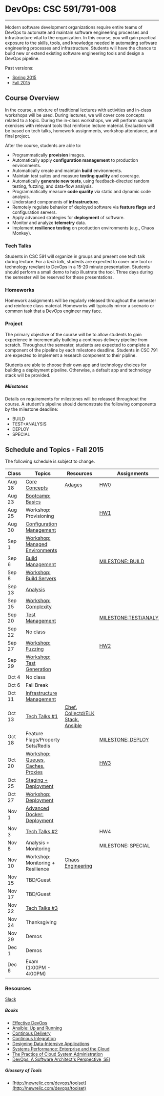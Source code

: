 # DevOps: CSC 591/791-008
-------------------------

Modern software development organizations require entire teams of DevOps to automate  and maintain software engineering processes and infrastructure vital to the organization. In this course, you will gain practical exposure to the skills, tools, and knowledge needed in automating software engineering processes and infrastructure. 
Students will have the chance to build new or extend existing software engineering tools and design a DevOps pipeline.

Past versions:
* [Spring 2015 ](https://github.com/CSC-DevOps/Course/tree/Spring2015)
* [Fall 2015 ](https://github.com/CSC-DevOps/Course/tree/Fall2015)

## Course Overview

In the course, a mixture of traditional lectures with activities and in-class workshops will be used.  During lectures, we will cover core concepts related to a topic. During the in-class workshops, we will perform sample exercises with relevant tools that reinforce lecture material.  Evaluation will be based on tech talks, homework assignments, workshop attendance, and final project.

After the course, students are able to:

* Programmatically **provision** images.
* Automatically apply **configuration management** to production environments.
* Automatically create and maintain **build** environments.
* Maintain test suites and measure **testing quality** and coverage.
* Automatically **generate new tests**, using feedback-directed random testing, fuzzing, and data-flow analysis.
* Programmatically measure **code quality** via static and dynamic code analysis.
* Understand components of **infrastructure**.
* Remotely regulate behavior of deployed software via **feature flags** and configuration servers.
* Apply advanced strategies for **deployment** of software.
* Monitor and analyze **telemetry** data.
* Implement **resilience testing** on production environments (e.g., Chaos Monkey).


### Tech Talks

Students in CSC 591 will organize in groups and present one tech talk during lecture.  For a *tech talk*, students are expected to cover one tool or technology revelant to DevOps in a 15-20 minute presentation.  Students should perform a small demo to help illustrate the tool. Three days during the semester will be reserved for these presentations.

### Homeworks

Homework assignments will be regularly released throughout the semester and reinforce class material.  Homeworks will typically mirror a scenario or common task that a DevOps engineer may face.

### Project

The primary objective of the course will be to allow students to gain experience in incrementally building a continous delivery pipeline from scratch.  Throughout the semester, students are expected to complete a component of the pipeline by each milestone deadline.  Students in CSC 791 are expected to implement a research component to their pipline. 

Students are able to choose their own app and technology choices for building a deployment pipeline.  Otherwise, a default app and technology stack will be provided.

##### Milestones

Details on requirements for milestones will be released throughout the course.  A student's pipeline should demonstrate the following components by the milestone deadline:

* BUILD
* TEST+ANALYSIS
* DEPLOY
* SPECIAL

## Schedule and Topics - Fall 2015

The following schedule is subject to change.

| Class    | Topics                           |  Resources | Assignments       |
|----------|----------------------------------|------------| ----------------  |
| Aug 18   | [Core Concepts](http://tiny.cc/CSC-DevOpsCore) |  [Adages](https://github.com/CSC-DevOps/Course/blob/master/Readings/AdagesI.pdf)          | [HW0](https://github.com/CSC-DevOps/Course/blob/master/HW/HW0.md) |
| Aug 23   | [Bootcamp: Basics](https://github.com/REU-SOS/EngineeringBasics)  |            |                   |
| Aug 25   | Workshop: Provisioning           |            | [HW1](https://github.com/CSC-DevOps/Course/blob/master/HW/HW1.md)|
| Aug 30   | [Configuration Management](http://tiny.cc/devops-cm-slides) |            |                   |
| Sep  1   | [Workshop: Managed Environments](https://github.com/CSC-DevOps/Course/blob/master/Workshops/CM.md)   |            |                   |
| Sep  6   | [Build Management](https://docs.google.com/presentation/d/1KoMQark9bdaNMBpSBfEewjR1qEic_Fi0nJxN6si6BgA/edit#slide=id.p)                 |            | [MILESTONE: BUILD](https://github.com/CSC-DevOps/Course/blob/master/Project/M1.md)  |
| Sep  8   | [Workshop: Build Servers](https://github.com/CSC-DevOps/Course/blob/master/Workshops/Build.md)          |            |                   |
| Sep 13   | [Analysis](https://docs.google.com/presentation/d/1EkfcbwXko9gvtel0t4GD_cpE4me-OAIwdYt0p_OAeIs/edit#slide=id.p)                         |            |                   |
| Sep 15   | [Workshop: Complexity](https://github.com/CSC-DevOps/Complexity)                |            |                   |
| Sep 20   | [Test Management](https://docs.google.com/presentation/d/1Wv149dt56DAixTn5BqdyHwVxBWyHU1pk5ohL7jlVAWs/edit#slide=id.p)                  |            |[MILESTONE:TEST/ANALYSIS](https://github.com/CSC-DevOps/Course/blob/master/Project/M2.md)|        
| Sep 22   | No class                         |            |                   |
| Sep 27   | [Workshop: Fuzzing](https://github.com/CSC-DevOps/Fuzzing)        |            | [HW2](https://github.com/CSC-DevOps/Course/blob/master/HW/HW2.md)               |
| Sep 29   | [Workshop: Test Generation](https://github.com/CSC-DevOps/TestGeneration)                              |            |                   |
| Oct  4   | No class                         |            |                   |
| Oct  6   | Fall Break                       |            |                   |
| Oct 11   | [Infrastructure Management](https://1drv.ms/p/s!AG169vwdL5H_jUY)        |            |                   |
| Oct 13   | [Tech Talks #1](https://github.com/CSC-DevOps/Course/blob/master/TechTalks.md)                    |  [Chef](https://github.com/stutinanda/devops-techtalk), [Collectd/ELK Stack](https://github.ncsu.edu/DevOps-Milestones/DevOps-TechTalk), [Ansible](https://github.ncsu.edu/atyagi2/TechTalk)          |                   |
| Oct 18   | Feature Flags/Property Sets/Redis|            | [MILESTONE: DEPLOY](https://github.com/CSC-DevOps/Course/blob/master/Project/M3.md) |
| Oct 20   | [Workshop: Queues, Caches, Proxies](https://github.com/CSC-DevOps/Queues)|            | [HW3](https://github.com/CSC-DevOps/Course/blob/master/HW/HW3.md)               |            
| Oct 25   | [Staging + Deployment](https://docs.google.com/presentation/d/1TaiIh6CtkHt-ij8mCVPVrpY0yN2VTVjqfjO_zYX0lEs/edit#slide=id.p)             |            |                   |
| Oct 27   | [Workshop: Deployment](https://github.com/CSC-DevOps/Deployment/blob/master/README.md)             |            |                   |
| Nov  1   | [Advanced Docker: Deployment](https://github.com/CSC-DevOps/Course/blob/master/Workshops/AdvancedDocker.md)      |            |                   |
| Nov  3   | [Tech Talks #2](https://github.com/CSC-DevOps/Course/blob/master/TechTalks.md)                    |            | HW4               |
| Nov  8   | Analysis + Monitoring            |            | MILESTONE: SPECIAL|
| Nov 10   | Workshop: Monitoring + Resilience|  [Chaos Engineering](https://www.facebook.com/notes/tpm-networking-group/notes-from-chaos-community-day-nov-4th-2015/1042668315800057)          |                   |
| Nov 15   | TBD/Guest                        |            |                   |
| Nov 17   | TBD/Guest                        |            |                   |
| Nov 22   | [Tech Talks #3](https://github.com/CSC-DevOps/Course/blob/master/TechTalks.md)                    |            |                   |
| Nov 24   | Thanksgiving                     |            |                   |
| Nov 29   | Demos                            |            |                   |
| Dec  1   | Demos                            |            |                   |
| Dec  6   | Exam (1:00PM - 4:00PM)           |            |                   |

### Resources

[Slack](https://csc-devopsfall16.slack.com)

##### Books

* [Effective DevOps](https://www.amazon.com/Effective-DevOps-Building-Collaboration-Affinity/dp/1491926309)
* [Ansible: Up and Running](http://www.ansiblebook.com/)
* [Continous Delivery](http://continuousdelivery.com/)
* [Continous Integration](http://www.amazon.com/Continuous-Integration-Improving-Software-Reducing/dp/0321336380)
* [Designing Data-Intensive Applications](http://dataintensive.net/)
* [Systems Performance: Enterprise and the Cloud](http://www.brendangregg.com/sysperfbook.html)
* [The Practice of Cloud System Administration](http://the-cloud-book.com/)
* [DevOps: A Software Architect's Perspective, SEI](http://www.amazon.com/DevOps-Software-Architects-Perspective-Engineering/dp/0134049845)

##### Glossary of Tools

* [http://newrelic.com/devops/toolset](http://newrelic.com/devops/toolset)
